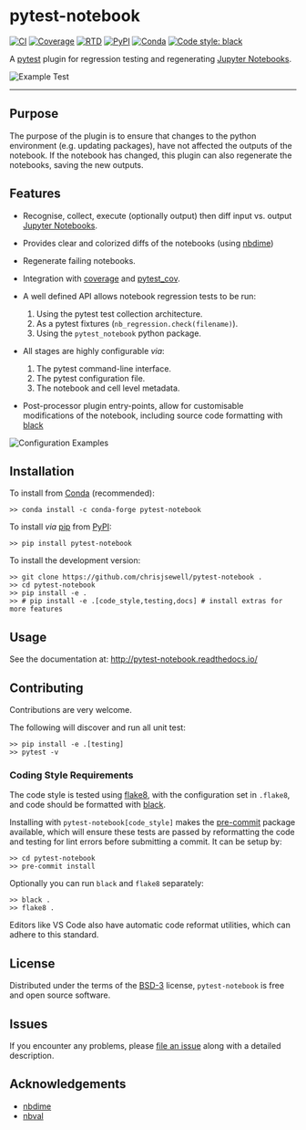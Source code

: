# pytest-notebook

[![CI][ci-badge]][ci-link]
[![Coverage][cov-badge]][cov-link]
[![RTD][rtd-badge]][rtd-link]
[![PyPI][pypi-badge]][pypi-link]
[![Conda][conda-badge]][conda-link]
[![Code style: black][black-badge]][black-link]

A [pytest](https://github.com/pytest-dev/pytest) plugin for regression testing and regenerating [Jupyter Notebooks](https://jupyter.org/).

![Example Test](pytest-notebook-screenshot.png)

------------------------------------------------------------------------

## Purpose

The purpose of the plugin is to ensure that changes to the python
environment (e.g. updating packages), have not affected the outputs
of the notebook. If the notebook has changed, this plugin can also
regenerate the notebooks, saving the new outputs.

## Features

- Recognise, collect, execute (optionally output) then diff input vs. output [Jupyter Notebooks](https://jupyter.org/).
- Provides clear and colorized diffs of the notebooks (using [nbdime](https://nbdime.readthedocs.io))
- Regenerate failing notebooks.
- Integration with [coverage](https://coverage.readthedocs.io) and [pytest_cov](https://pytest-cov.readthedocs.io).

- A well defined API allows notebook regression tests to be run:

    1. Using the pytest test collection architecture.
    2. As a pytest fixtures (`nb_regression.check(filename)`).
    3. Using the `pytest_notebook` python package.

- All stages are highly configurable *via*:

    1. The pytest command-line interface.
    2. The pytest configuration file.
    3. The notebook and cell level metadata.

- Post-processor plugin entry-points, allow for customisable modifications of the notebook,
  including source code formatting with [black](https://github.com/ambv/black)

![Configuration Examples](docs/source/_static/collaged_in_out.png)

## Installation

To install from [Conda](https://docs.conda.io) (recommended):

```shell
>> conda install -c conda-forge pytest-notebook
```

To install *via* [pip](https://pypi.org/project/pip/) from [PyPI](https://pypi.org/project):

```shell
>> pip install pytest-notebook
```

To install the development version:

```shell
>> git clone https://github.com/chrisjsewell/pytest-notebook .
>> cd pytest-notebook
>> pip install -e .
>> # pip install -e .[code_style,testing,docs] # install extras for more features
```

## Usage

See the documentation at: http://pytest-notebook.readthedocs.io/

## Contributing

Contributions are very welcome.

The following will discover and run all unit test:

```shell
>> pip install -e .[testing]
>> pytest -v
```

### Coding Style Requirements

The code style is tested using [flake8](http://flake8.pycqa.org),
with the configuration set in `.flake8`,
and code should be formatted with [black](https://github.com/ambv/black).

Installing with `pytest-notebook[code_style]` makes the [pre-commit](https://pre-commit.com/)
package available, which will ensure these tests are passed by reformatting the code
and testing for lint errors before submitting a commit.
It can be setup by:

```shell
>> cd pytest-notebook
>> pre-commit install
```

Optionally you can run `black` and `flake8` separately:

```shell
>> black .
>> flake8 .
```

Editors like VS Code also have automatic code reformat utilities, which can adhere to this standard.

## License

Distributed under the terms of the [BSD-3](http://opensource.org/licenses/BSD-3-Clause) license,
`pytest-notebook` is free and open source software.

## Issues

If you encounter any problems, please [file an issue](https://github.com/chrisjsewell/pytest-notebook/issues) along with a detailed description.

## Acknowledgements

- [nbdime](https://nbdime.readthedocs.io)
- [nbval](https://github.com/computationalmodelling/nbval)

[ci-badge]: ttps://github.com/chrisjsewell/pytest-notebook/workflows/continuous-integration/badge.svg?branch=master
[ci-link]: https://github.com/chrisjsewell/pytest-notebook
[cov-badge]:https://codecov.io/gh/chrisjsewell/pytest-notebook/branch/master/graph/badge.svg
[cov-link]: https://codecov.io/gh/chrisjsewell/pytest-notebook
[rtd-badge]: https://readthedocs.org/projects/pytest-notebook/badge
[rtd-link]: http://pytest-notebook.readthedocs.io/
[pypi-badge]: https://img.shields.io/pypi/v/pytest-notebook.svg
[pypi-link]: https://pypi.org/project/pytest-notebook
[conda-badge]: https://anaconda.org/conda-forge/pytest-notebook/badges/version.svg
[conda-link]: https://anaconda.org/conda-forge/pytest-notebook
[black-badge]: https://img.shields.io/badge/code%20style-black-000000.svg
[black-link]: https://github.com/ambv/black
